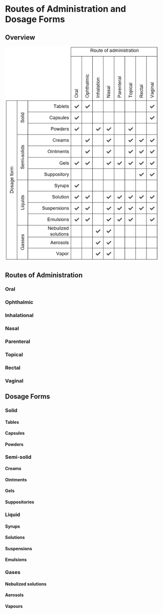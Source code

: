 # Routes of Administration and Dosage Forms

## Overview

![](<../../.gitbook/assets/image (38).png>)

## Routes of Administration

### Oral

### Ophthalmic

### Inhalational

### Nasal

### Parenteral

### Topical

### Rectal

### Vaginal

## Dosage Forms

### Solid

#### Tables

#### Capsules

#### Powders

### Semi-solid

#### Creams

#### Ointments

#### Gels

#### Suppositories

### Liquid

#### Syrups

#### Solutions

#### Suspensions

#### Emulsions

### Gases

#### Nebulized solutions

#### Aerosols

#### Vapours
